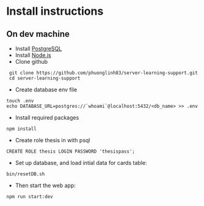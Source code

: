 # Install instructions
## On dev machine
* Install [PostgreSQL](https://www.postgresql.org/download/)
* Install [Node.js](https://nodejs.org/en/download/)
* Clone github
```
 git clone https://github.com/phuonglinh83/server-learning-support.git
 cd server-learning-support
```
* Create database env file
```
touch .env
echo DATABASE_URL=postgres://`whoami`@localhost:5432/<db_name> >> .env
```
* Install required packages
```
npm install
```
* Create role thesis in with psql
```
CREATE ROLE thesis LOGIN PASSWORD 'thesispass';
```
* Set up database, and load intial data for cards table:
```
bin/resetDB.sh
```
* Then start the web app:
```
npm run start:dev
```
